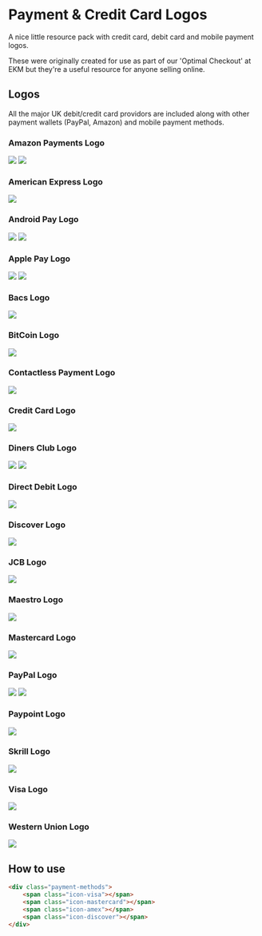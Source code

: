 # Payment & Credit Card Logos
A nice little resource pack with credit card, debit card and mobile payment logos.

These were originally created for use as part of our 'Optimal Checkout' at EKM but they're a useful resource for anyone selling online.

## Logos
All the major UK debit/credit card providors are included along with other payment wallets (PayPal, Amazon) and mobile payment methods.


### Amazon Payments Logo
<img src="https://raw.githubusercontent.com/slaterjohn/payment-logos/master/medium/amazon-1-m.png"> <img src="https://raw.githubusercontent.com/slaterjohn/payment-logos/master/medium/amazon-2-m.png">

### American Express Logo
<img src="https://raw.githubusercontent.com/slaterjohn/payment-logos/master/medium/amex-1-m.png">

### Android Pay Logo
<img src="https://raw.githubusercontent.com/slaterjohn/payment-logos/master/medium/android-pay-1-m.png"> <img src="https://raw.githubusercontent.com/slaterjohn/payment-logos/master/medium/android-pay-2-m.png">

### Apple Pay Logo
<img src="https://raw.githubusercontent.com/slaterjohn/payment-logos/master/medium/apple-pay-1-m.png"> <img src="https://raw.githubusercontent.com/slaterjohn/payment-logos/master/medium/apple-pay-2-m.png">

### Bacs Logo
<img src="https://raw.githubusercontent.com/slaterjohn/payment-logos/master/medium/bacs-1-m.png">

### BitCoin Logo
<img src="https://raw.githubusercontent.com/slaterjohn/payment-logos/master/medium/bitcoin-1-m.png">

### Contactless Payment Logo
<img src="https://raw.githubusercontent.com/slaterjohn/payment-logos/master/medium/contactless-1-m.png">

### Credit Card Logo
<img src="https://raw.githubusercontent.com/slaterjohn/payment-logos/master/medium/creditcard-1-m.png">

### Diners Club Logo
<img src="https://raw.githubusercontent.com/slaterjohn/payment-logos/master/medium/diners-club-1-m.png"> <img src="https://raw.githubusercontent.com/slaterjohn/payment-logos/master/medium/diners-club-2-m.png">

### Direct Debit Logo
<img src="https://raw.githubusercontent.com/slaterjohn/payment-logos/master/medium/direct-debit-1-m.png">

### Discover Logo
<img src="https://raw.githubusercontent.com/slaterjohn/payment-logos/master/medium/discover-1-m.png">

### JCB Logo
<img src="https://raw.githubusercontent.com/slaterjohn/payment-logos/master/medium/jcb-1-m.png">

### Maestro Logo
<img src="https://raw.githubusercontent.com/slaterjohn/payment-logos/master/medium/maestro-1-m.png">

### Mastercard Logo
<img src="https://raw.githubusercontent.com/slaterjohn/payment-logos/master/medium/mastercard-1-m.png">

### PayPal Logo
<img src="https://raw.githubusercontent.com/slaterjohn/payment-logos/master/medium/paypal-1-m.png"> <img src="https://raw.githubusercontent.com/slaterjohn/payment-logos/master/medium/paypal-2-m.png">

### Paypoint Logo
<img src="https://raw.githubusercontent.com/slaterjohn/payment-logos/master/medium/paypoint-1-m.png">

### Skrill Logo
<img src="https://raw.githubusercontent.com/slaterjohn/payment-logos/master/medium/skrill-1-m.png">

### Visa Logo
<img src="https://raw.githubusercontent.com/slaterjohn/payment-logos/master/medium/visa-1-m.png">

### Western Union Logo
<img src="https://raw.githubusercontent.com/slaterjohn/payment-logos/master/medium/western-union-1-m.png">

## How to use
```html
<div class="payment-methods">
    <span class="icon-visa"></span>
    <span class="icon-mastercard"></span>
    <span class="icon-amex"></span>
    <span class="icon-discover"></span>
</div>
```
